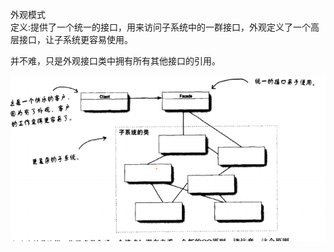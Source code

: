 外观模式  
定义:提供了一个统一的接口，用来访问子系统中的一群接口，外观定义了一个高层接口，让子系统更容易使用。  

并不难，只是外观接口类中拥有所有其他接口的引用。  

![alt 单例模式](https://github.com/AronGuan/DesignPattern/blob/master/images/facade.PNG)
